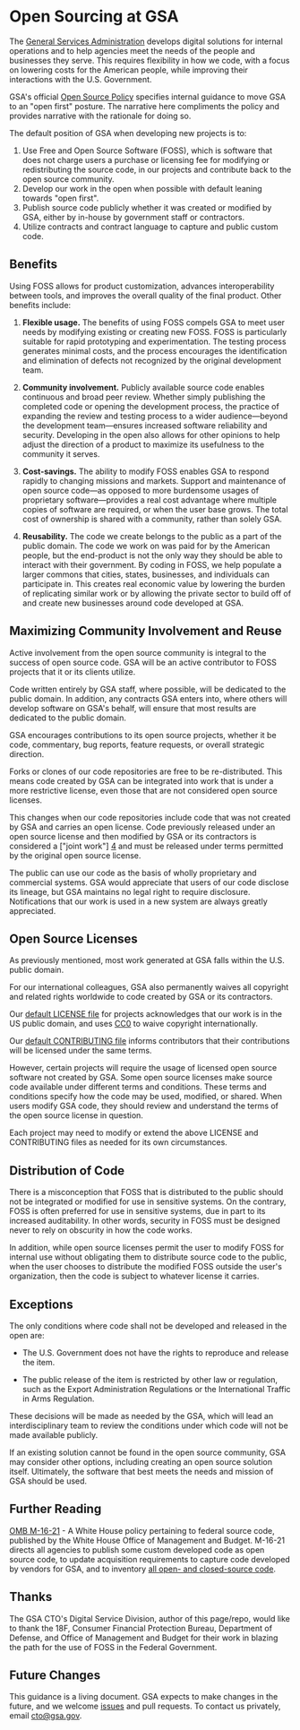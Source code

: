 # Open Sourcing at GSA

The [General Services Administration](http://gsa.gov) develops digital solutions for internal operations and to help agencies meet the needs of the people and businesses they serve. This requires flexibility in how we code, with a focus on lowering costs for the American people, while improving their interactions with the U.S. Government.

GSA's official [Open Source Policy](https://open.gsa.gov/oss-policy/) specifies internal guidance to move GSA to an "open first" posture.  The narrative here compliments the policy and provides narrative with the rationale for doing so.

The default position of GSA when developing new projects is to:

1. Use Free and Open Source Software (FOSS), which is software that does not charge users a purchase or licensing fee for modifying or redistributing the source code, in our projects and contribute back to the open source community.
2. Develop our work in the open when possible with default leaning towards "open first".
3. Publish source code publicly whether it was created or modified by GSA, either by in-house by government staff or contractors.
4. Utilize contracts and contract language to capture and public custom code.

## Benefits

Using FOSS allows for product customization, advances interoperability between tools, and improves the overall quality of the final product. Other benefits include:

1. **Flexible usage.** The benefits of using FOSS compels GSA to meet user needs by modifying existing or creating new FOSS. FOSS is particularly suitable for rapid prototyping and experimentation. The testing process generates minimal costs, and the process encourages the identification and elimination of defects not recognized by the original development team.

1. **Community involvement.** Publicly available source code enables continuous and broad peer review. Whether simply publishing the completed code or opening the development process, the practice of expanding the review and testing process to a wider audience&mdash;beyond the development team&mdash;ensures increased software reliability and security. Developing in the open also allows for other opinions to help adjust the direction of a product to maximize its usefulness to the community it serves.

1. **Cost-savings.** The ability to modify FOSS enables GSA to respond rapidly to changing missions and markets. Support and maintenance of open source code&mdash;as opposed to more burdensome usages of proprietary software&mdash;provides a real cost advantage where multiple copies of software are required, or when the user base grows. The total cost of ownership is shared with a community, rather than solely GSA.

1. **Reusability.** The code we create belongs to the public as a part of the public domain. The code we work on was paid for by the American people, but the end-product is not the only way they should be able to interact with their government. By coding in FOSS, we help populate a larger commons that cities, states, businesses, and individuals can participate in. This creates real economic value by lowering the burden of replicating similar work or by allowing the private sector to build off of and create new businesses around code developed at GSA.

## Maximizing Community Involvement and Reuse

Active involvement from the open source community is integral to the success of open source code. GSA will be an active contributor to FOSS projects that it or its clients utilize.

Code written entirely by GSA staff, where possible, will be dedicated to the public domain. In addition, any contracts GSA enters into, where others will develop software on GSA's behalf, will ensure that most results are dedicated to the public domain.

GSA encourages contributions to its open source projects, whether it be code, commentary, bug reports, feature requests, or overall strategic direction.

Forks or clones of our code repositories are free to be re-distributed. This means code created by GSA can be integrated into work that is under a more restrictive license, even those that are not considered open source licenses.

This changes when our code repositories include code that was not created by GSA and carries an open license. Code previously released under an open source license and then modified by GSA or its contractors is considered a ["joint work"] [4] and must be released under terms permitted by the original open source license.

  [4]: http://www.copyright.gov/title17/92chap1.html#101 "Joint Work"

The public can use our code as the basis of wholly proprietary and commercial systems. GSA would appreciate that users of our code disclose its lineage, but GSA maintains no legal right to require disclosure. Notifications that our work is used in a new system are always greatly appreciated.

## Open Source Licenses

As previously mentioned, most work generated at GSA falls within the U.S. public domain.

For our international colleagues, GSA also permanently waives all copyright and related rights worldwide to code created by GSA or its contractors.

Our [default LICENSE file](LICENSE.md) for projects acknowledges that our work is in the US public domain, and uses [CC0](https://creativecommons.org/publicdomain/zero/1.0/) to waive copyright internationally.

Our [default CONTRIBUTING file](CONTRIBUTING.md) informs contributors that their contributions will be licensed under the same terms.

However, certain projects will require the usage of licensed open source software not created by GSA. Some open source licenses make source code available under different terms and conditions. These terms and conditions specify how the code may be used, modified, or shared. When users modify GSA code, they should review and understand the terms of the open source license in question.

Each project may need to modify or extend the above LICENSE and CONTRIBUTING files as needed for its own circumstances.

## Distribution of Code

There is a misconception that FOSS that is distributed to the public should not be integrated or modified for use in sensitive systems. On the contrary, FOSS is often preferred for use in sensitive systems, due in part to its increased auditability. In other words, security in FOSS must be designed never to rely on obscurity in how the code works.

In addition, while open source licenses permit the user to modify FOSS for internal use without obligating them to distribute source code to the public, when the user chooses to distribute the modified FOSS outside the user's organization, then the code is subject to whatever license it carries.

## Exceptions

The only conditions where code shall not be developed and released in the open are:

* The U.S. Government does not have the rights to reproduce and release the item.

* The public release of the item is restricted by other law or regulation, such as the Export Administration Regulations or the International Traffic in Arms Regulation.

These decisions will be made as needed by the GSA, which will lead an interdisciplinary team to review the conditions under which code will not be made available publicly.

If an existing solution cannot be found in the open source community, GSA may consider other options, including creating an open source solution itself. Ultimately, the software that best meets the needs and mission of GSA should be used.

## Further Reading

[OMB M-16-21](https://sourcecode.cio.gov/) - A White House policy pertaining to federal source code, published by the White House Office of Management and Budget. M-16-21 directs all agencies to publish some custom developed code as open source code, to update acquisition requirements to capture code developed by vendors for GSA, and to inventory [all open- and closed-source code](https://open.gsa.gov/code.json).

## Thanks

The GSA CTO's Digital Service Division, author of this page/repo, would like to thank the 18F, Consumer Financial Protection Bureau, Department of Defense, and Office of Management and Budget for their work in blazing the path for the use of FOSS in the Federal Government.

## Future Changes

This guidance is a living document. GSA expects to make changes in the future, and we welcome [issues](https://github.com/18f/open-source-policy/issues) and pull requests. To contact us privately, email <a href="mailto:cto@gsa.gov">cto@gsa.gov</a>.
